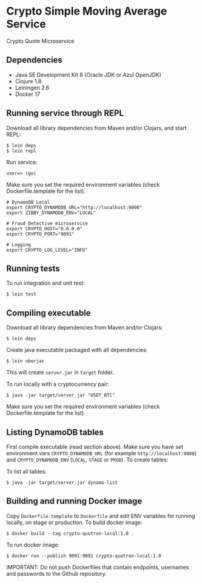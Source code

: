 # Crypto Simple Moving Average Service
Crypto Quote Microservice

## Dependencies

- Java SE Development Kit 8 (Oracle JDK or Azul OpenJDK)
- Clojure 1.8
- Leiningen 2.6
- Docker 17

## Running service through REPL

Download all library dependencies from Maven and/or Clojars, and start REPL:

    $ lein deps
    $ lein repl

Run service:

    user=> (go)

Make sure you set the required environment variables (check Dockerfile.template for the list).

    # DynamoDB Local
    export CRYPTO_DYNAMODB_URL="http://localhost:9000"
    export ZIBBY_DYNAMODB_ENV="LOCAL"

    # Fraud Detective microservice
    export CRYPTO_HOST="0.0.0.0"
    export CRYPTO_PORT="9091"

    # Logging 
    export CRYPTO_LOG_LEVEL="INFO"


## Running tests

To run integration and unit test:

    $ lein test

## Compiling executable

Download all library dependencies from Maven and/or Clojars:

    $ lein deps

Create java executable packaged with all dependencies:

    $ lein uberjar

This will create `server.jar` in `target` folder.

To run locally with a cryptocurrency pair:

    $ java -jar target/server.jar "USDT_BTC"

Make sure you set the required environment variables (check Dockerfile.template for the list).

## Listing DynamoDB tables

First compile executable (read section above). Make sure you have set environment vars `CRYPTO_DYNAMODB_URL`
(for example `http://localhost:9000`) and `CRYPTO_DYNAMODB_ENV` (`LOCAL`, `STAGE` or `PROD`). To create tables:

To list all tables:

    $ java -jar target/server.jar dynamo-list

## Building and running Docker image

Copy `Dockerfile.template` to `Dockerfile` and edit ENV variables for running locally, on stage or production.
To build docker image:

    $ docker build --tag crypto-quotron-local:1.0 .

To run docker image:

    $ docker run --publish 9091:9091 crypto-quotron-local:1.0

IMPORTANT: Do not push Dockerfiles that contain endpoints, usernames and passwords to the Github repository.



